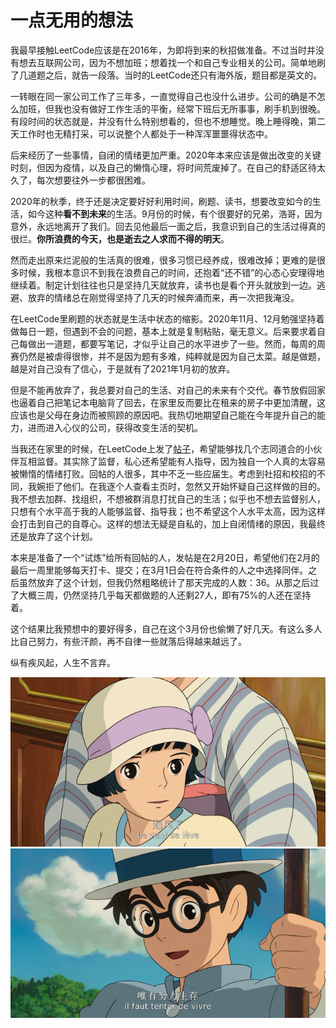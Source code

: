 # 一点无用的想法

我最早接触LeetCode应该是在2016年，为即将到来的秋招做准备。不过当时并没有想去互联网公司，因为不想加班；想着找一个和自己专业相关的公司。简单地刷了几道题之后，就告一段落。当时的LeetCode还只有海外版，题目都是英文的。

一转眼在同一家公司工作了三年多，一直觉得自己也没什么进步。公司的确是不怎么加班，但我也没有做好工作生活的平衡，经常下班后无所事事，刷手机到很晚。有段时间的状态就是，并没有什么特别想看的，但也不想睡觉。晚上睡得晚，第二天工作时也无精打采，可以说整个人都处于一种浑浑噩噩得状态中。

后来经历了一些事情，自闭的情绪更加严重。2020年本来应该是做出改变的关键时刻，但因为疫情，以及自己的懒惰心理，将时间荒废掉了。在自己的舒适区待太久了，每次想要往外一步都很困难。

2020年的秋季，终于还是决定要好好利用时间，刷题、读书，想要改变如今的生活，如今这种**看不到未来**的生活。9月份的时候，有个很要好的兄弟，浩哥，因为意外，永远地离开了我们。回去见他最后一面之后，我意识到自己的生活过得真的很烂。**你所浪费的今天，也是逝去之人求而不得的明天**。

然而走出原来烂泥般的生活真的很难，很多习惯已经养成，很难改掉；更难的是很多时候，我根本意识不到我在浪费自己的时间，还抱着“还不错”的心态心安理得地继续着。制定计划往往也只是坚持几天就放弃，读书也是看个开头就放到一边。逃避、放弃的情绪总在刚觉得坚持了几天的时候奔涌而来，再一次把我淹没。

在LeetCode里刷题的状态就是生活中状态的缩影。2020年11月、12月勉强坚持着做每日一题，但遇到不会的问题，基本上就是复制粘贴，毫无意义。后来要求着自己每做出一道题，都要写笔记，才似乎让自己的水平进步了一些。然而，每周的周赛仍然是被虐得很惨，并不是因为题有多难，纯粹就是因为自己太菜。越是做题，越是对自己没有了信心，于是就有了2021年1月初的放弃。

但是不能再放弃了，我总要对自己的生活、对自己的未来有个交代。春节放假回家也逼着自己把笔记本电脑背了回去，在家里反而要比在租来的房子中更加清醒，这应该也是父母在身边而被照顾的原因吧。我热切地期望自己能在今年提升自己的能力，进而进入心仪的公司，获得改变生活的契机。

当我还在家里的时候，在LeetCode上发了[帖子](https://leetcode-cn.com/circle/discuss/lTIsO6/)，希望能够找几个志同道合的小伙伴互相监督。其实除了监督，私心还希望能有人指导，因为独自一个人真的太容易被懒惰的情绪打败。回帖的人很多，其中不乏一些应届生。考虑到社招和校招的不同，我婉拒了他们。在我逐个人查看主页时，忽然又开始怀疑自己这样做的目的。我不想去加群、找组织，不想被群消息打扰自己的生活；似乎也不想去监督别人，只想有个水平高于我的人能够监督、指导我；也不希望这个人水平太高，因为这样会打击到自己的自尊心。这样的想法无疑是自私的，加上自闭情绪的原因，我最终还是放弃了这个计划。

本来是准备了一个“试炼”给所有回帖的人，发帖是在2月20日，希望他们在2月的最后一周里能够每天打卡、提交；在3月1日会在符合条件的人之中选择同伴。之后虽然放弃了这个计划，但我仍然粗略统计了那天完成的人数：36。从那之后过了大概三周，仍然坚持几乎每天都做题的人还剩27人，即有75%的人还在坚持着。

这个结果比我预想中的要好得多，自己在这个3月份也偷懒了好几天。有这么多人比自己努力，有些汗颜，再不自律一些就落后得越来越远了。

纵有疾风起，人生不言弃。

![起风了](pics/wind_rise_0.png)
![唯有努力生存](pics/wind_rise_1.png)
